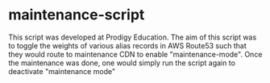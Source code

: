 # maintenance-script
This script was developed at Prodigy Education. The aim of this script was to toggle the weights of various alias records in AWS Route53 such that
they would route to maintenance CDN to enable "maintenance-mode". Once the maintenance was done, one would simply run the script again to deactivate "maintenance mode"
